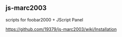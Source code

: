 ## js-marc2003
scripts for foobar2000 + JScript Panel

https://github.com/19379/js-marc2003/wiki/Installation
